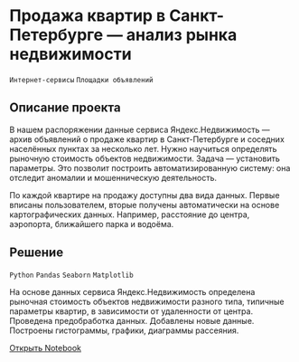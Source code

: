 # Продажа квартир в Санкт-Петербурге — анализ рынка недвижимости

`Интернет-сервисы` `Площадки объявлений`

## Описание проекта

В нашем распоряжении данные сервиса Яндекс.Недвижимость — архив объявлений о продаже квартир в Санкт-Петербурге и соседних населённых пунктах за несколько лет. Нужно научиться определять рыночную стоимость объектов недвижимости. Задача — установить параметры. Это позволит построить автоматизированную систему: она отследит аномалии и мошенническую деятельность. 

По каждой квартире на продажу доступны два вида данных. Первые вписаны пользователем, вторые получены автоматически на основе картографических данных. Например, расстояние до центра, аэропорта, ближайшего парка и водоёма. 

## Решение

`Python` `Pandas` `Seaborn` `Matplotlib`

На основе данных сервиса Яндекс.Недвижимость определена рыночная стоимость
объектов недвижимости разного типа, типичные параметры квартир, в зависимости от
удаленности от центра. Проведена предобработка данных. Добавлены новые данные.
Построены гистограммы, графики, диаграммы рассеяния.

[Открыть Notebook](https://github.com/Kri5PO/Projects/blob/main/02_Анализ_%20рынка_недвижимости/flats_sale_ads.ipynb)


```python

```
